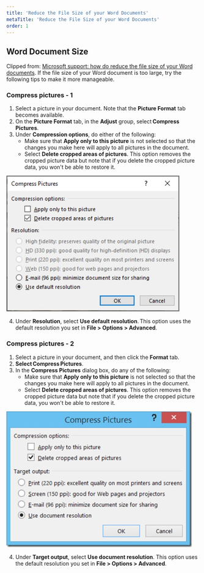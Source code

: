 ```yaml
---
title: 'Reduce the File Size of your Word Documents'
metaTitle: 'Reduce the File Size of your Word Documents'
order: 1
---
```


## Word Document Size

Clipped from: [Microsoft support: how do reduce the file size of your Word documents](https://support.microsoft.com/en-us/topic/reduce-the-file-size-of-your-word-documents-6c5a1186-6353-453d-bb22-e9322c2cfbab?ui=en-us&rs=en-us&ad=us). If the file size of your Word document is too large, try the following tips to make it more manageable.

### Compress pictures - 1

1. Select a picture in your document. Note that the **Picture Format** tab becomes available.
2. On the **Picture Format** tab, in the **Adjust** group, select **Compress Pictures**.
3. Under **Compression options**, do either of the following:
    * Make sure that **Apply only to this picture** is not selected so that the changes you make here will apply to all pictures in the document.
    * Select **Delete cropped areas of pictures**. This option removes the cropped picture data but note that if you delete the cropped picture data, you won't be able to restore it.

![Compress Pictures](compress-pictures-1.jpg)

4. Under **Resolution**, select **Use default resolution**. This option uses the default resolution you set in **File > Options > Advanced**.

### Compress pictures - 2

1. Select a picture in your document, and then click the **Format** tab. 
2. **Select Compress Pictures**. 
3. In the **Compress Pictures** dialog box, do any of the following:
    * Make sure that **Apply only to this picture** is not selected so that the changes you make here will apply to all pictures in the document.
    * Select **Delete cropped areas of pictures**. This option removes the cropped picture data but note that if you delete the cropped picture data, you won't be able to restore it.

![Compress Pictures](compress-pictures-2.jpg) 

4. Under **Target output**, select **Use document resolution**. This option uses the default resolution you set in **File > Options > Advanced**.